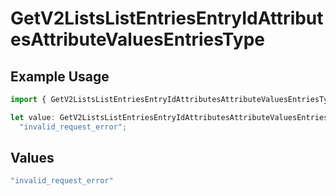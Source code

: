 # GetV2ListsListEntriesEntryIdAttributesAttributeValuesEntriesType

## Example Usage

```typescript
import { GetV2ListsListEntriesEntryIdAttributesAttributeValuesEntriesType } from "attio-js/models/errors";

let value: GetV2ListsListEntriesEntryIdAttributesAttributeValuesEntriesType =
  "invalid_request_error";
```

## Values

```typescript
"invalid_request_error"
```